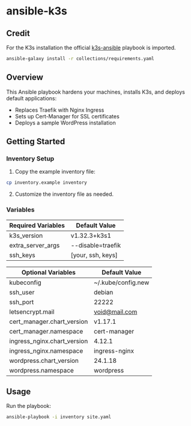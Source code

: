 # ansible-k3s

## Credit
For the K3s installation the official [k3s-ansible](https://github.com/k3s-io/k3s-ansible) playbook is imported.

```bash
ansible-galaxy install -r collections/requirements.yaml
```

## Overview
This Ansible playbook hardens your machines, installs K3s, and deploys default applications:
- Replaces Traefik with Nginx Ingress
- Sets up Cert-Manager for SSL certificates
- Deploys a sample WordPress installation

## Getting Started

### Inventory Setup
1. Copy the example inventory file:
```bash
cp inventory.example inventory
```
2. Customize the inventory file as needed.

### Variables

| **Required Variables**            | **Default Value**      |
|-----------------------------------|------------------------|
| k3s_version                       | v1.32.3+k3s1           |
| extra_server_args                 | --disable=traefik      |
| ssh_keys                          | [your, ssh, keys]      |

| **Optional Variables**            | **Default Value**      |
|-----------------------------------|------------------------|
| kubeconfig                        | ~/.kube/config.new     |
| ssh_user                          | debian                 |
| ssh_port                          | 22222                  |
| letsencrypt.mail                  | void@mail.com          |
| cert_manager.chart_version        | v1.17.1                |
| cert_manager.namespace            | cert-manager           |
| ingress_nginx.chart_version       | 4.12.1                 |
| ingress_nginx.namespace           | ingress-nginx          |
| wordpress.chart_version           | 24.1.18                |
| wordpress.namespace               | wordpress              |

## Usage
Run the playbook:
```bash
ansible-playbook -i inventory site.yaml
```
